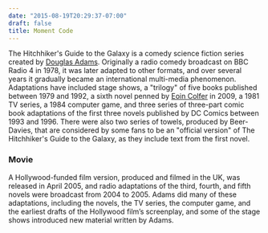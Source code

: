 ```yaml
---
date: "2015-08-19T20:29:37-07:00"
draft: false
title: Moment Code
---
```


The Hitchhiker's Guide to the Galaxy is a comedy science fiction series created by [Douglas Adams](https://en.wikipedia.org/wiki/Douglas_Adams). Originally a radio comedy broadcast on BBC Radio 4 in 1978, it was later adapted to other formats, and over several years it gradually became an international multi-media phenomenon. Adaptations have included stage shows, a "trilogy" of five books published between 1979 and 1992, a sixth novel penned by [Eoin Colfer](https://en.wikipedia.org/wiki/Eoin_Colfer) in 2009, a 1981 TV series, a 1984 computer game, and three series of three-part comic book adaptations of the first three novels published by DC Comics between 1993 and 1996. There were also two series of towels, produced by Beer-Davies, that are considered by some fans to be an "official version" of The Hitchhiker's Guide to the Galaxy, as they include text from the first novel. 

### Movie

A Hollywood-funded film version, produced and filmed in the UK, was released in April 2005, and radio adaptations of the third, fourth, and fifth novels were broadcast from 2004 to 2005. Adams did many of these adaptations, including the novels, the TV series, the computer game, and the earliest drafts of the Hollywood film’s screenplay, and some of the stage shows introduced new material written by Adams.
